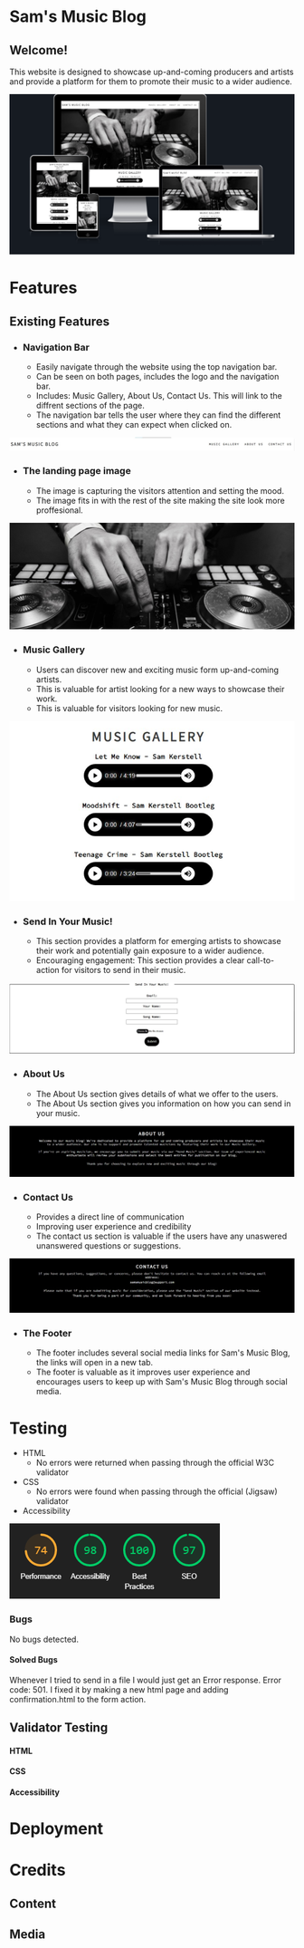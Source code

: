 # Sam's Music Blog

## Welcome!

This website is designed to showcase up-and-coming producers and artists and provide a platform for them to promote their music to a wider audience.

![Different screen sizes](assets/images/different-screen-sizes2.png)

# Features

## Existing Features

* ### Navigation Bar
  * Easily navigate through the website using the top navigation bar.
  * Can be seen on both pages, includes the logo and the navigation bar.
  * Includes: Music Gallery, About Us, Contact Us. This will link to the diffrent sections of the page.
  * The navigation bar tells the user where they can find the different sections and what they can expect when clicked on.  

![Screenshot of the navigation bar.](assets/images/navigation-Bar.jpg)

* ### The landing page image
  * The image is capturing the visitors attention and setting the mood.
  * The image fits in with the rest of the site making the site look more proffesional.

![Landing page Image](assets/images/landing-page-image.jpg)

* ### Music Gallery
  * Users can discover new and exciting music form up-and-coming artists.
  * This is valuable for artist looking for a new ways to showcase their work.
  * This is valuable for visitors looking for new music.

![Music Gallery](assets/images/music-gallery.jpg)

* ### Send In Your Music!
  * This section provides a platform for emerging artists to showcase their work and potentially gain exposure to a wider audience.
  * Encouraging engagement: This section provides a clear call-to-action for visitors to send in their music.

![Send In Your Music!](assets/images/send-music.jpg)

* ### About Us
  * The About Us section gives details of what we offer to the users.
  * The About Us section gives you information on how you can send in your music. 

![About Us section](assets/images/about-us2.jpg)

* ### Contact Us
  * Provides a direct line of communication
  * Improving user experience and credibility
  * The contact us section is valuable if the users have any unaswered unanswered questions or suggestions.

![Contact Us Section](assets/images/contact-us.jpg)

* ### The Footer
  * The footer includes several social media links for Sam's Music Blog, the links will open in a new tab.
  * The footer is valuable as it improves user experience and encourages users to keep up with Sam's Music Blog through social media.
# Testing
* HTML
  * No errors were returned when passing through the official W3C validator
* CSS
  * No errors were found when passing through the official (Jigsaw) validator
* Accessibility

![Lighthouse Pagespeed](assets/images/lighthouse.png)

### Bugs
No bugs detected.

#### Solved Bugs
Whenever I tried to send in a file I would just get an Error response.
Error code: 501.
I fixed it by making a new html page and adding confirmation.html to the form action.

## Validator Testing
#### HTML
#### CSS
#### Accessibility

# Deployment

# Credits
## Content
## Media